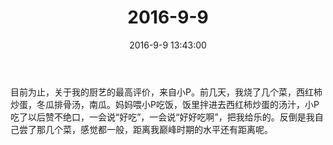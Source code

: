 ﻿---
title: "2016-9-9"
date: 2016-9-9 13:43:00
tags:
categories: 爸爸
---
目前为止，关于我的厨艺的最高评价，来自小P。前几天，我烧了几个菜，西红柿炒蛋，冬瓜排骨汤，南瓜。妈妈喂小P吃饭，饭里拌进去西红柿炒蛋的汤汁，小P吃了以后赞不绝口，一会说“好吃”，一会说“好好吃啊”，把我给乐的。反倒是我自己尝了那几个菜，感觉都一般，距离我巅峰时期的水平还有距离呢。 